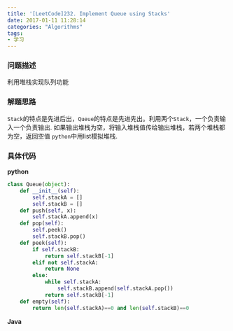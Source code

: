```yaml
---
title: '[LeetCode]232. Implement Queue using Stacks'
date: 2017-01-11 11:28:14
categories: "Algorithms"
tags:
- 学习
---
```

### 问题描述 ###
利用堆栈实现队列功能
<!-- more -->

### 解题思路 ###
`Stack`的特点是先进后出，`Queue`的特点是先进先出。利用两个`Stack`，一个负责输入一个负责输出.
如果输出堆栈为空，将输入堆栈值传给输出堆栈，若两个堆栈都为空，返回空值
`python`中用list模拟堆栈.
### 具体代码 ###
**python**
```python
class Queue(object):
    def __init__(self):
        self.stackA = []
        self.stackB = []
    def push(self, x):
        self.stackA.append(x)
    def pop(self):
        self.peek()
        self.stackB.pop()
    def peek(self):
        if self.stackB:
            return self.stackB[-1]
        elif not self.stackA:
            return None
        else:
            while self.stackA:
                self.stackB.append(self.stackA.pop())
            return self.stackB[-1]
    def empty(self):
        return len(self.stackA)==0 and len(self.stackB)==0
```

**Java**
```java

```
